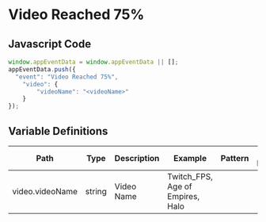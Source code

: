 # Video Reached 75%

### 

## Javascript Code
```js
window.appEventData = window.appEventData || [];
appEventData.push({
  "event": "Video Reached 75%",
    "video": {
        "videoName": "<videoName>"
    }
});
```

## Variable Definitions

|Path|Type|Description|Example|Pattern|Min Length|Max Length|Minimum|Maximum|Multiple Of|
| --- | --- | --- | --- | --- | --- | --- | --- | --- | --- |
|video.videoName|string|Video Name|Twitch\_FPS, Age of Empires, Halo|||||||




